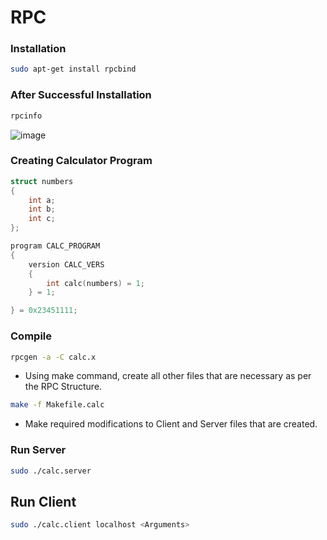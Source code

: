 <div align = "centre">

# RPC
	
</div> 

### Installation

```bash
sudo apt-get install rpcbind
```

### After Successful Installation 

```bash
rpcinfo
```

![image](https://user-images.githubusercontent.com/52845731/150816460-c695270b-b538-4822-a3b6-2eb05fcbbfa0.png)


### Creating Calculator Program

```c
struct numbers
{
	int a;
	int b;
	int c;
};

program CALC_PROGRAM
{
	version CALC_VERS
	{
		int calc(numbers) = 1;
	} = 1;	

} = 0x23451111;
```

### Compile 

```bash
rpcgen -a -C calc.x
```

- Using make command, create all other files that are necessary as per the RPC Structure. 

```bash
make -f Makefile.calc
```

- Make required modifications to Client and Server files that are created. 

### Run Server

```bash
sudo ./calc.server
```

## Run Client 

```bash
sudo ./calc.client localhost <Arguments>
```
